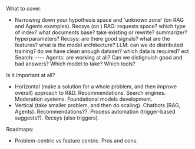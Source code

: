 What to cover:

- Narrowing down your hypothesis space and 'unknown zone' (on RAG and Agents examples). Recsys (on )
RAG: requests space? which type of index? what documents base? take existing or rewrite? summarizer? hyperparameters?
Recsys: are there good signals? what are the features? what is the model architecture?
LLM: can we do distributed training? do we have clean anough dataset? which data is required? ect
Search: ----
Agents: are working at all? Can we distignuish good and bad answers? Which model to take? Which tools?

Is it important at all?
- Horizontal (make a solution for a whole problem, and then improve overall) approach to R&D. Recommendations. Search engines. Moderation systems. Foundational models development.
- Vertical (take smaller problem, and then do scaling). Chatbots (RAG, Agents). Recommendations??. Process automation (trigger-based suggests?). Recsys (also triggers).

Roadmaps:
- Problem-centric vs feature centric. Pros and cons.
